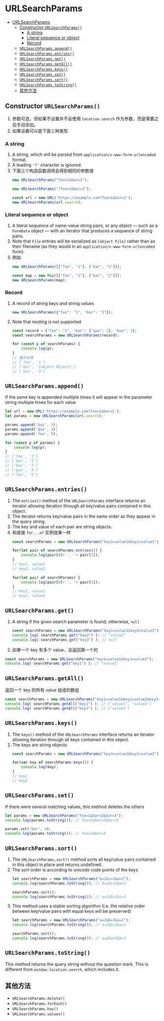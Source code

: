 # URLSearchParams


<!-- TOC -->

- [URLSearchParams](#urlsearchparams)
    - [Constructor `URLSearchParams()`](#constructor-urlsearchparams)
        - [A string](#a-string)
        - [Literal sequence or object](#literal-sequence-or-object)
        - [Record](#record)
    - [`URLSearchParams.append()`](#urlsearchparamsappend)
    - [`URLSearchParams.entries()`](#urlsearchparamsentries)
    - [`URLSearchParams.get()`](#urlsearchparamsget)
    - [`URLSearchParams.getAll()`](#urlsearchparamsgetall)
    - [`URLSearchParams.keys()`](#urlsearchparamskeys)
    - [`URLSearchParams.set()`](#urlsearchparamsset)
    - [`URLSearchParams.sort()`](#urlsearchparamssort)
    - [`URLSearchParams.toString()`](#urlsearchparamstostring)
    - [其他方法](#其他方法)

<!-- /TOC -->


## Constructor `URLSearchParams()`
1. 参数可选，但如果不设置并不会使用 `location.search` 作为参数，而是需要之后手动添加。
2. 如果设置可以是下面三种类型

### A string
1. A string, which will be parsed from `application/x-www-form-urlencoded` format. 
2. A leading `'?'` character is ignored.
3. 下面三个构造函数调用会得到相同的参数值
    ```js
    new URLSearchParams("foo=1&bar=2");

    new URLSearchParams("?foo=1&bar=2");

    const url = new URL('https://example.com?foo=1&bar=2');
    new URLSearchParams(url.search);
    ```

### Literal sequence or object
1. A literal sequence of name-value string pairs, or any object — such as a `FormData` object — with an iterator that produces a sequence of string pairs. 
2. Note that `File` entries will be serialized as `[object File]` rather than as their filename (as they would in an `application/x-www-form-urlencoded` form).
3. 例如
    ```js
    new URLSearchParams([["foo", "1"], ["bar", "2"]]);

    const map = new Map([["foo", "1"], ["bar", "2"]]);
    new URLSearchParams(map);
    ```

### Record
1. A record of string keys and string values
    ```js
    new URLSearchParams({"foo": "1", "bar": "2"});
    ```
2. Note that nesting is not supported
    ```js
    const record = {"foo": "1", "bar": {"qux": 2}, "baz": 3};
    const searchParams = new URLSearchParams(record);

    for (const p of searchParams) {
        console.log(p);
    }
    // 遍历结果
    // ['foo', '1']
    // ['bar', '[object Object]']
    // ['baz', '3']
    ```


## `URLSearchParams.append()`
If the same key is appended multiple times it will appear in the parameter string multiple times for each value
```js
let url = new URL('https://example.com?foo=1&bar=2');
let params = new URLSearchParams(url.search);

params.append('baz', 3);
params.append('qux', 4);
params.append('foo', 5);

for (const p of params) {
    console.log(p);
}
// ['foo', '1']
// ['bar', '2']
// ['baz', '3']
// ['qux', '4']
// ['foo', '5']
```


## `URLSearchParams.entries()`
1. The `entries()` method of the `URLSearchParams` interface returns an iterator allowing iteration through all key/value pairs contained in this object. 
2. The iterator returns key/value pairs in the same order as they appear in the query string. 
3. The key and value of each pair are string objects.
4. 和直接 `for...of` 实例效果一样
    ```js
    const searchParams = new URLSearchParams("key1=value1&key2=value2");

    for(let pair of searchParams.entries()) {
        console.log(pair[0]+ ', '+ pair[1]);
    }
    // key1, value1
    // key2, value2

    for(let pair of searchParams) {
        console.log(pair[0]+ ', '+ pair[1]);
    }
    // key1, value1
    // key2, value2
    ```


## `URLSearchParams.get()`
1. A string if the given search parameter is found; otherwise, `null`
    ```js
    const searchParams = new URLSearchParams("key1=value1&key2=value2");
    console.log( searchParams.get("key2") ); // "value2"
    console.log( searchParams.get("key3") ); // null
    ```
2. 如果一个 key 有多个 value，会返回第一个的
```js
const searchParams = new URLSearchParams("key1=value1&key1=value2");
console.log( searchParams.get("key1") ); // "value1"
```


## `URLSearchParams.getAll()`
返回一个 key 的所有 value 组成的数组
```js
const searchParams = new URLSearchParams("key1=value1&key1=value2&key3=value3");
console.log( searchParams.getAll("key1") ); // ['value1', 'value2']
console.log( searchParams.getAll("key3") ); // ['value3']
```


## `URLSearchParams.keys()`
1. The `keys()` method of the `URLSearchParams` interface returns an iterator allowing iteration through all keys contained in this object. 
2. The keys are string objects
    ```js
    const searchParams = new URLSearchParams("key1=value1&key2=value2");

    for(var key of searchParams.keys()) {
        console.log(key);
    }
    // key1
    // key2
    ```


## `URLSearchParams.set()`
If there were several matching values, this method deletes the others
```js
let params = new URLSearchParams("foo=1&bar=2&bar=3");
console.log(params.toString()); // foo=1&bar=2&bar=3

params.set('bar', 4);
console.log(params.toString()); // foo=1&bar=4
```


## `URLSearchParams.sort()`
1. The `URLSearchParams.sort()` method sorts all key/value pairs contained in this object in place and returns undefined. 
2. The sort order is according to unicode code points of the keys
    ```js
    let searchParams = new URLSearchParams("b=2&c=3&a=1");
    console.log(searchParams.toString()); // b=2&c=3&a=1

    searchParams.sort();
    console.log(searchParams.toString()); // a=1&b=2&c=3
    ```
3. This method uses a stable sorting algorithm (i.e. the relative order between key/value pairs with equal keys will be preserved)
    ```js
    let searchParams = new URLSearchParams("a=2&b=3&a=1");
    console.log(searchParams.toString()); // a=2&b=3&a=1

    searchParams.sort();
    console.log(searchParams.toString()); // a=2&a=1&b=3
    ```


## `URLSearchParams.toString()`
This method returns the query string without the question mark. This is different from `window.location.search`, which includes it.


## 其他方法
* `URLSearchParams.delete()`
* `URLSearchParams.forEach()`
* `URLSearchParams.has()`
* `URLSearchParams.values()`